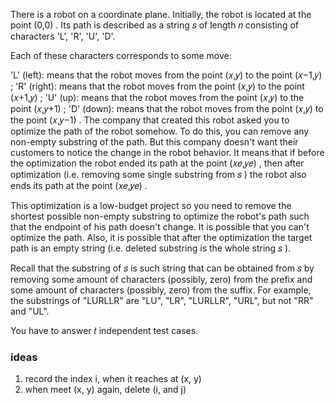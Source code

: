 There is a robot on a coordinate plane. Initially, the robot is located at the point (0,0)
. Its path is described as a string 𝑠
 of length 𝑛
 consisting of characters 'L', 'R', 'U', 'D'.

Each of these characters corresponds to some move:

'L' (left): means that the robot moves from the point (𝑥,𝑦)
 to the point (𝑥−1,𝑦)
;
'R' (right): means that the robot moves from the point (𝑥,𝑦)
 to the point (𝑥+1,𝑦)
;
'U' (up): means that the robot moves from the point (𝑥,𝑦)
 to the point (𝑥,𝑦+1)
;
'D' (down): means that the robot moves from the point (𝑥,𝑦)
 to the point (𝑥,𝑦−1)
.
The company that created this robot asked you to optimize the path of the robot somehow. To do this, you can remove any non-empty substring of the path. But this company doesn't want their customers to notice the change in the robot behavior. It means that if before the optimization the robot ended its path at the point (𝑥𝑒,𝑦𝑒)
, then after optimization (i.e. removing some single substring from 𝑠
) the robot also ends its path at the point (𝑥𝑒,𝑦𝑒)
.

This optimization is a low-budget project so you need to remove the shortest possible non-empty substring to optimize the robot's path such that the endpoint of his path doesn't change. It is possible that you can't optimize the path. Also, it is possible that after the optimization the target path is an empty string (i.e. deleted substring is the whole string 𝑠
).

Recall that the substring of 𝑠
 is such string that can be obtained from 𝑠
 by removing some amount of characters (possibly, zero) from the prefix and some amount of characters (possibly, zero) from the suffix. For example, the substrings of "LURLLR" are "LU", "LR", "LURLLR", "URL", but not "RR" and "UL".

You have to answer 𝑡
 independent test cases.

 ### ideas
 1. record the index i, when it reaches at (x, y)
 2. when meet (x, y) again, delete (i, and j)